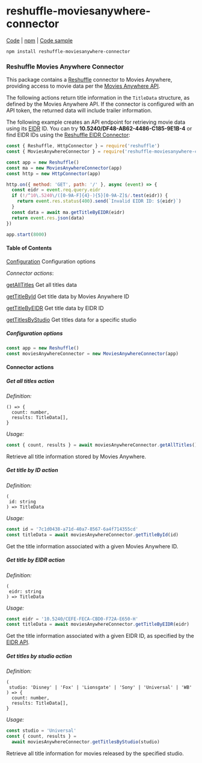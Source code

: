 # reshuffle-moviesanywhere-connector

[Code](https://github.com/reshufflehq/reshuffle-moviesanywhere-connector) |
[npm](https://www.npmjs.com/package/reshuffle-moviesanywhere-connector) |
[Code sample](https://github.com/reshufflehq/reshuffle-moviesanywhere-connector/tree/master/examples)

`npm install reshuffle-moviesanywhere-connector`

### Reshuffle Movies Anywhere Connector

This package contains a [Reshuffle](https://github.com/reshufflehq/reshuffle)
connector to Movies Anywhere, providing access to movie data per the
[Movies Anywhere API](https://api.moviesanywhere.com/v1/title/docs/index.html).

The following actions return title information in the `TitleData` structure,
as defined by the Movies Anywhere API. If the connector is configured with an
API token, the returned data will include trailer information.

The following example creates an API endpoint for retrieving movie data using
its [EIDR](https://eidr.org) ID. You can try
**10.5240/DF48-AB62-4486-C185-9E1B-4** or find EIDR IDs using the
[Reshuffle EIDR Connector](https://github.com/reshufflehq/reshuffle-eidr-connector):

```js
const { Reshuffle, HttpConnector } = require('reshuffle')
const { MoviesAnywhereConnector } = require('reshuffle-moviesanywhere-connector')

const app = new Reshuffle()
const ma = new MoviesAnywhereConnector(app)
const http = new HttpConnector(app)

http.on({ method: 'GET', path: '/' }, async (event) => {
  const eidr = event.req.query.eidr
  if (!/^10\.5240\/([0-9A-F]{4}-){5}[0-9A-Z]$/.test(eidr)) {
    return event.res.status(400).send(`Invalid EIDR ID: ${eidr}`)
  }
  const data = await ma.getTitleByEIDR(eidr)
  return event.res.json(data)
})

app.start(8000)
```

#### Table of Contents

[Configuration](#configuration) Configuration options

_Connector actions_:

[getAllTitles](#getAllTitles) Get all titles data

[getTitleById](#getTitleById) Get title data by Movies Anywhere ID

[getTitleByEIDR](#getTitleByEIDR) Get title data by EIDR ID

[getTitlesByStudio](#getTitleByStudio) Get titles data for a specific studio

##### <a name="configuration"></a>Configuration options

```js
const app = new Reshuffle()
const moviesAnywhereConnector = new MoviesAnywhereConnector(app)
```

#### Connector actions

##### <a name="getAllTitles"></a>Get all titles action

_Definition:_

```
() => {
  count: number,
  results: TitleData[],
}
```

_Usage:_

```js
const { count, results } = await moviesAnywhereConnector.getAllTitles()
```

Retrieve all title information stored by Movies Anywhere.

##### <a name="getTitleById"></a>Get title by ID action

_Definition:_

```
(
 id: string
) => TitleData
```

_Usage:_

```js
const id = '7c1d0438-a71d-40a7-8567-6a4f714355cd'
const titleData = await moviesAnywhereConnector.getTitleById(id)
```

Get the title information associated with a given Movies Anywhere ID.

##### <a name="getTitleByEIDR"></a>Get title by EIDR action

_Definition:_

```
(
 eidr: string
) => TitleData
```

_Usage:_

```js
const eidr = '10.5240/CEFE-FECA-CBD0-F72A-E650-H'
const titleData = await moviesAnywhereConnector.getTitleByEIDR(eidr)
```

Get the title information associated with a given EIDR ID, as specified by
the [EIDR API](http://eidr.org/documents/EIDR_2.1_REST_API.pdf).

##### <a name="getTitlesByStudio"></a>Get titles by studio action

_Definition:_

```
(
 studio: 'Disney' | 'Fox' | 'Lionsgate' | 'Sony' | 'Universal' | 'WB'
) => {
  count: number,
  results: TitleData[],
}
```

_Usage:_

```js
const studio = 'Universal'
const { count, results } =
  await moviesAnywhereConnector.getTitlesByStudio(studio)
```

Retrieve all title information for movies released by the specified studio.

